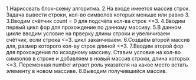 1.Нарисовать блок-схему алгоритма.
2.На входе имеется массив строк. Задача вывести строки, кол-во символов которых меньше или равно 3.
3.Вводим счётчик count = 0 для подсчёта кол-ва строк <=3.
4.Вводим первый цикл фор для прохождение по данному массиву.
5.В данном цикле вводим условие на прверку длины строки и увеличиваем счётчик, если строка <=3. цикл заканчиваем.
6.Создаём второй массив для, размер которого кол-ву строк длиной <=3. 
7.Вводим второй фор для прохождения по исходному массиву. Ставим условие на кол-во символов в строке и 
добавляем в новый массив строки, длина которых <=3.
Переменная number играет роль указателя на какое место встать элементу в новом массиве.
8.Выводим получившийся массив.